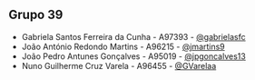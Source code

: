 ## Grupo 39

- Gabriela Santos Ferreira da Cunha - A97393 - [@gabrielasfc](https://github.com/gabrielasfc)
- João António Redondo Martins - A96215 - [@jmartins9](https://github.com/jmartins9)
- João Pedro Antunes Gonçalves - A95019 - [@jpgoncalves13](https://github.com/jpgoncalves13)
- Nuno Guilherme Cruz Varela - A96455 - [@GVarelaa](https://github.com/GVarelaa)
